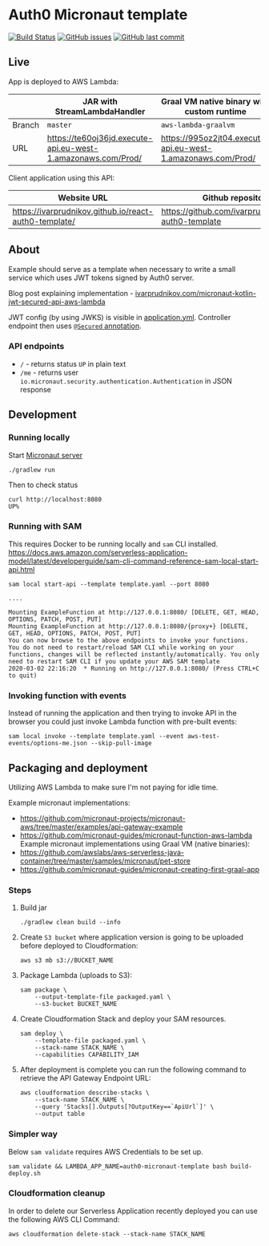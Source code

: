 Auth0 Micronaut template
======================== 

[![Build Status](https://travis-ci.com/ivarprudnikov/auth0-micronaut-template.svg?branch=master)](https://travis-ci.com/ivarprudnikov/auth0-micronaut-template) 
[![GitHub issues](https://img.shields.io/github/issues/ivarprudnikov/auth0-micronaut-template.svg)](https://github.com/ivarprudnikov/auth0-micronaut-template/issues)
[![GitHub last commit](https://img.shields.io/github/last-commit/ivarprudnikov/auth0-micronaut-template.svg)](https://github.com/ivarprudnikov/auth0-micronaut-template/commits/master)

## Live

App is deployed to AWS Lambda:

|      | JAR with StreamLambdaHandler | Graal VM native binary with custom runtime |
| ---- | ---------------------------- | ------------------------------------------ |
| Branch | `master`                     | `aws-lambda-graalvm`                       |
| URL | https://te60oj36jd.execute-api.eu-west-1.amazonaws.com/Prod/ | https://995oz2jt04.execute-api.eu-west-1.amazonaws.com/Prod/ |

Client application using this API: 

| Website URL | Github repository |
| ---------------------------- | ------------------------------------------ |
| https://ivarprudnikov.github.io/react-auth0-template/ | https://github.com/ivarprudnikov/react-auth0-template |


## About

Example should serve as a template when necessary to write a small service which uses JWT tokens signed by Auth0 server.

Blog post explaining implementation - [ivarprudnikov.com/micronaut-kotlin-jwt-secured-api-aws-lambda](https://www.ivarprudnikov.com/micronaut-kotlin-jwt-secured-api-aws-lambda/)

JWT config (by using JWKS) is visible in [application.yml](/src/main/resources/application.yml#L7). Controller endpoint then uses [`@Secured` annotation](src/main/kotlin/com/ivarprudnikov/auth0/IndexController.kt#L29).

### API endpoints

- `/` - returns status `UP` in plain text
- `/me` - returns user `io.micronaut.security.authentication.Authentication` in  JSON response

## Development

### Running locally

Start [Micronaut server](https://docs.micronaut.io/latest/guide/index.html#creatingServer)

```shell script
./gradlew run
```

Then to check status

```shell script
curl http://localhost:8080
UP%
```

### Running with SAM

This requires Docker to be running locally and `sam` CLI installed. 
https://docs.aws.amazon.com/serverless-application-model/latest/developerguide/sam-cli-command-reference-sam-local-start-api.html

```shell script
sam local start-api --template template.yaml --port 8080

....

Mounting ExampleFunction at http://127.0.0.1:8080/ [DELETE, GET, HEAD, OPTIONS, PATCH, POST, PUT]
Mounting ExampleFunction at http://127.0.0.1:8080/{proxy+} [DELETE, GET, HEAD, OPTIONS, PATCH, POST, PUT]
You can now browse to the above endpoints to invoke your functions. You do not need to restart/reload SAM CLI while working on your functions, changes will be reflected instantly/automatically. You only need to restart SAM CLI if you update your AWS SAM template
2020-03-02 22:16:20  * Running on http://127.0.0.1:8080/ (Press CTRL+C to quit)
```

### Invoking function with events

Instead of running the application and then trying to invoke API in the browser you could
just invoke Lambda function with pre-built events:
```
sam local invoke --template template.yaml --event aws-test-events/options-me.json --skip-pull-image
```

## Packaging and deployment

Utilizing AWS Lambda to make sure I'm not paying for idle time.

Example micronaut implementations: 
- https://github.com/micronaut-projects/micronaut-aws/tree/master/examples/api-gateway-example
- https://github.com/micronaut-guides/micronaut-function-aws-lambda
Example micronaut implementations using Graal VM (native binaries): 
- https://github.com/awslabs/aws-serverless-java-container/tree/master/samples/micronaut/pet-store
- https://github.com/micronaut-guides/micronaut-creating-first-graal-app

### Steps

1. Build jar

    ```shell script
    ./gradlew clean build --info
    ```

2. Create `S3 bucket` where application version is going to be uploaded before deployed to Cloudformation:

    ```shell script
    aws s3 mb s3://BUCKET_NAME
    ```

3. Package Lambda (uploads to S3):

    ```shell script
    sam package \
        --output-template-file packaged.yaml \
        --s3-bucket BUCKET_NAME
    ```

4. Create Cloudformation Stack and deploy your SAM resources.

    ```shell script
    sam deploy \
        --template-file packaged.yaml \
        --stack-name STACK_NAME \
        --capabilities CAPABILITY_IAM
    ```

5. After deployment is complete you can run the following command to retrieve the API Gateway Endpoint URL:

    ```shell script
    aws cloudformation describe-stacks \
        --stack-name STACK_NAME \
        --query 'Stacks[].Outputs[?OutputKey==`ApiUrl`]' \
        --output table
    ```

### Simpler way

Below `sam validate` requires AWS Credentials to be set up.

```shell script
sam validate && LAMBDA_APP_NAME=auth0-micronaut-template bash build-deploy.sh
```

### Cloudformation cleanup

In order to delete our Serverless Application recently deployed you can use the following AWS CLI Command:

```shell script
aws cloudformation delete-stack --stack-name STACK_NAME
```
